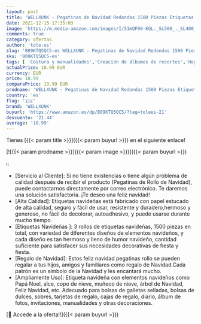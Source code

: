 ```yaml
---
layout: post
title: 'WELLXUNK - Pegatinas de Navidad Redondas 1500 Piezas Etiquetas Navideñas Etiquetas Adhesivas Navidad Feliz Navidad Pegatinas Rollo para Tarjetas Navideñas Sobres Bolsas de Regalo Decoración Artesanal'
date: 2021-12-15 17:35:03
image: 'https://m.media-amazon.com/images/I/51mQF00-EQL._SL500_._SL400_.jpg'
comments: true
category: ofertas
author: 'tole.es'
slug: 'B09KTQ5QC5-es WELLXUNK - Pegatinas de Navidad Redondas 1500 Piezas...'
sku: 'B09KTQ5QC5-es'
tags: [ 'Costura y manualidades','Creación de álbumes de recortes','Hogar y cocina','Pegatinas para álbumes de recortes','navidad','wellxunk', ]
actualPrice: 10.99 EUR
currency: EUR
price: 10.99
comparePrice: 13.99 EUR
prodname: 'WELLXUNK - Pegatinas de Navidad Redondas 1500 Piezas Etiquetas Navideñas Etiquetas Adhesivas Navidad Feliz Navidad Pegatinas Rollo para Tarjetas Navideñas Sobres Bolsas de Regalo Decoración Artesanal'
country: 'es'
flag: '🇪🇸'
brand: 'WELLXUNK'
buyurl: 'https://www.amazon.es/dp/B09KTQ5QC5/?tag=tolees-21'
descuento: '21.44'
average: '10.99'
---
```


Tienes [{{< param title >}}]({{< param buyurl >}}) en el siguiente enlace!

[![{{< param prodname >}}]({{< param image >}})]({{< param buyurl >}})

ℹ️:

- [Servicio al Cliente]: Si no tiene existencias o tiene algún problema de calidad después de recibir el producto (Pegatinas de Rollo de Navidad), puede contactarnos directamente por correo electrónico. Te daremos una solución satisfactoria. ¡Te deseo una feliz navidad!
- [Alta Calidad]: Etiquetas navideñas está fabricado con papel estucado de alta calidad, seguro y fácil de usar, resistente y duradero,hermoso y generoso, no fácil de decolorar, autoadhesivo, y puede usarse durante mucho tiempo.
- [Etiquetas Navideñas ]: 3 rollos de etiquetas navideñas, 1500 piezas en total, con variedad de diferentes diseños de elementos navideños, y cada diseño es tan hermoso y lleno de humor navideño, cantidad suficiente para satisfacer sus necesidades decorativas de fiesta y fiesta.
- [Regalo de Navidad]: Estos feliz navidad pegatinas rollo se pueden regalar a tus hijos, amigos y familiares como regalo de Navidad.Cada patrón es un símbolo de la Navidad y les encantará mucho.
- [Ampliamente Uso]: Etiqueta navideña con elementos navideños como Papá Noel, alce, copo de nieve, muñeco de nieve, árbol de Navidad, Feliz Navidad, etc. Adecuado para bolsas de galletas selladas, bolsas de dulces, sobres, tarjetas de regalo, cajas de regalo, diario, álbum de fotos, invitaciones, manualidades y otras decoraciones.

[🛒 Accede a la oferta!!]({{< param buyurl >}})
